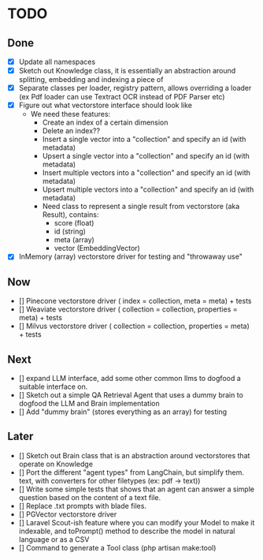 # TODO

## Done

- [x] Update all namespaces
- [x] Sketch out Knowledge class, it is essentially an abstraction around splitting, embedding and indexing a piece of
- [x] Separate classes per loader, registry pattern, allows overriding a loader (ex Pdf loader can use Textract OCR
  instead of PDF Parser etc)
- [x] Figure out what vectorstore interface should look like
    - We need these features:
        - Create an index of a certain dimension
        - Delete an index??
        - Insert a single vector into a "collection" and specify an id (with metadata)
        - Upsert a single vector into a "collection" and specify an id (with metadata)
        - Insert multiple vectors into a "collection" and specify an id (with metadata)
        - Upsert multiple vectors into a "collection" and specify an id (with metadata)
        - Need class to represent a single result from vectorstore (aka Result), contains:
            - score (float)
            - id (string)
            - meta (array)
            - vector (EmbeddingVector)
- [x] InMemory (array) vectorstore driver for testing and "throwaway use"

## Now

- [] Pinecone vectorstore driver ( index = collection, meta = meta) + tests
- [] Weaviate vectorstore driver ( collection = collection, properties = meta) + tests
- [] Milvus vectorstore driver ( collection = collection, properties = meta) + tests

## Next

- [] expand LLM interface, add some other common llms to dogfood a suitable interface on.
- [] Sketch out a simple QA Retrieval Agent that uses a dummy brain to dogfood the LLM and Brain implementation
- [] Add "dummy brain" (stores everything as an array) for testing

## Later

- [] Sketch out Brain class that is an abstraction around vectorstores that operate on Knowledge
- [] Port the different "agent types" from LangChain, but simplify them.
  text, with converters for other filetypes (ex: pdf -> text))
- [] Write some simple tests that shows that an agent can answer a simple question based on the content of a text file.
- [] Replace .txt prompts with blade files.
- [] PGVector vectorstore driver
- [] Laravel Scout-ish feature where you can modify your Model to make it indexable, and toPrompt() method to describe
  the model in natural language or as a CSV
- [] Command to generate a Tool class (php artisan make:tool)
